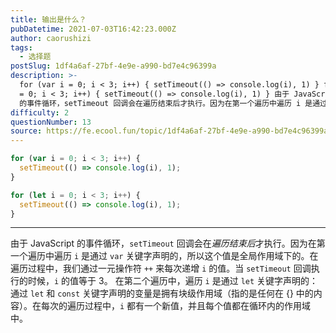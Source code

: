 ```yaml
---
title: 输出是什么？
pubDatetime: 2021-07-03T16:42:23.000Z
author: caorushizi
tags:
  - 选择题
postSlug: 1df4a6af-27bf-4e9e-a990-bd7e4c96399a
description: >-
  for (var i = 0; i < 3; i++) { setTimeout(() => console.log(i), 1) } for (let i
  = 0; i < 3; i++) { setTimeout(() => console.log(i), 1) } 由于 JavaScript
  的事件循环，setTimeout 回调会在遍历结束后才执行。因为在第一个遍历中遍历 i 是通过 va
difficulty: 2
questionNumber: 13
source: https://fe.ecool.fun/topic/1df4a6af-27bf-4e9e-a990-bd7e4c96399a
---
```


```javascript
for (var i = 0; i < 3; i++) {
  setTimeout(() => console.log(i), 1);
}

for (let i = 0; i < 3; i++) {
  setTimeout(() => console.log(i), 1);
}
```

---

由于 JavaScript 的事件循环，`setTimeout` 回调会在*遍历结束后*才执行。因为在第一个遍历中遍历 `i` 是通过 `var` 关键字声明的，所以这个值是全局作用域下的。在遍历过程中，我们通过一元操作符 `++` 来每次递增 `i` 的值。当 `setTimeout` 回调执行的时候，`i` 的值等于 3。
在第二个遍历中，遍历 `i` 是通过 `let` 关键字声明的：通过 `let` 和 `const` 关键字声明的变量是拥有块级作用域（指的是任何在 {} 中的内容）。在每次的遍历过程中，`i` 都有一个新值，并且每个值都在循环内的作用域中。
